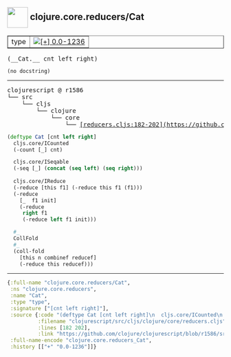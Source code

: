 ## <img width="48px" valign="middle" src="http://i.imgur.com/Hi20huC.png"> clojure.core.reducers/Cat

 <table border="1">
<tr>
<td>type</td>
<td><a href="https://github.com/cljsinfo/api-refs/tree/0.0-1236"><img valign="middle" alt="[+] 0.0-1236" src="https://img.shields.io/badge/+-0.0--1236-lightgrey.svg"></a> </td>
</tr>
</table>

 <samp>
(__Cat.__ cnt left right)<br>
</samp>

```
(no docstring)
```

---

 <pre>
clojurescript @ r1586
└── src
    └── cljs
        └── clojure
            └── core
                └── <ins>[reducers.cljs:182-202](https://github.com/clojure/clojurescript/blob/r1586/src/cljs/clojure/core/reducers.cljs#L182-L202)</ins>
</pre>

```clj
(deftype Cat [cnt left right]
  cljs.core/ICounted
  (-count [_] cnt)

  cljs.core/ISeqable
  (-seq [_] (concat (seq left) (seq right)))
  
  cljs.core/IReduce
  (-reduce [this f1] (-reduce this f1 (f1)))
  (-reduce
    [_  f1 init]
    (-reduce
     right f1
     (-reduce left f1 init)))

  #_
  CollFold
  #_
  (coll-fold
    [this n combinef reducef]
    (-reduce this reducef)))
```


---

```clj
{:full-name "clojure.core.reducers/Cat",
 :ns "clojure.core.reducers",
 :name "Cat",
 :type "type",
 :signature ["[cnt left right]"],
 :source {:code "(deftype Cat [cnt left right]\n  cljs.core/ICounted\n  (-count [_] cnt)\n\n  cljs.core/ISeqable\n  (-seq [_] (concat (seq left) (seq right)))\n  \n  cljs.core/IReduce\n  (-reduce [this f1] (-reduce this f1 (f1)))\n  (-reduce\n    [_  f1 init]\n    (-reduce\n     right f1\n     (-reduce left f1 init)))\n\n  #_\n  CollFold\n  #_\n  (coll-fold\n    [this n combinef reducef]\n    (-reduce this reducef)))",
          :filename "clojurescript/src/cljs/clojure/core/reducers.cljs",
          :lines [182 202],
          :link "https://github.com/clojure/clojurescript/blob/r1586/src/cljs/clojure/core/reducers.cljs#L182-L202"},
 :full-name-encode "clojure.core.reducers_Cat",
 :history [["+" "0.0-1236"]]}

```
